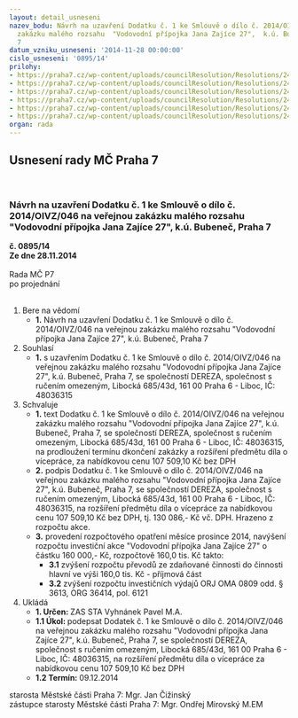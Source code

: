 ```yaml
---
layout: detail_usneseni
nazev_bodu: Návrh na uzavření Dodatku č. 1 ke Smlouvě o dílo č. 2014/OIVZ/046 na veřejnou
  zakázku malého rozsahu  "Vodovodní přípojka Jana Zajíce 27",  k.ú. Bubeneč, Praha
  7
datum_vzniku_usneseni: '2014-11-28 00:00:00'
cislo_usneseni: '0895/14'
prilohy:
- https://praha7.cz/wp-content/uploads/councilResolution/Resolutions/24486/55-14-1._dodatek_-_op.doc
- https://praha7.cz/wp-content/uploads/councilResolution/Resolutions/24486/55-14-2._%c5%be%c3%a1dost_o_prodlou%c5%been%c3%ad_term%c3%adnu_jana_zaj%c3%adce.pdf
- https://praha7.cz/wp-content/uploads/councilResolution/Resolutions/24486/55-14-3._p%c5%99ehled_zm%c4%9bnov%c3%bdch_list%c5%af.pdf
- https://praha7.cz/wp-content/uploads/councilResolution/Resolutions/24486/55-14-4._zm%c4%9bnov%c3%bd_list_%c4%8d._1.pdf
- https://praha7.cz/wp-content/uploads/councilResolution/Resolutions/24486/55-14-5._zm%c4%9bnov%c3%bd_list_%c4%8d._2.pdf
- https://praha7.cz/wp-content/uploads/councilResolution/Resolutions/24486/55-14-6._v%c3%bdpis_z_or_ze_dne_25.11.2014.pdf
organ: rada
---
```

<div id="ucUsn_pList" class="usn">
	<span><h2>Usnesení rady MČ Praha 7 </h2>
<br></span><div class="standBody">
<span><h3>Návrh na uzavření Dodatku č. 1 ke Smlouvě o dílo č. 2014/OIVZ/046 na veřejnou zakázku malého rozsahu  "Vodovodní přípojka Jana Zajíce 27",  k.ú. Bubeneč, Praha 7</h3></span><div class="center">
		<strong>č. 0895/14</strong><br>
	</div>
<div class="center">
		<strong>Ze dne 28.11.2014</strong><br><br>
	</div>Rada MČ P7<br> po projednání<br><br><ol>
<li>Bere na vědomí<ul><li>
<strong>1.</strong> Návrh na uzavření Dodatku č. 1 ke Smlouvě o dílo č. 2014/OIVZ/046 na veřejnou zakázku malého rozsahu  "Vodovodní přípojka Jana Zajíce 27",  k.ú. Bubeneč, Praha 7</li></ul>
</li>
<li>Souhlasí<ul><li>
<strong>1.</strong> s uzavřením Dodatku č. 1 ke  Smlouvě o dílo č. 2014/OIVZ/046 na veřejnou zakázku malého rozsahu  "Vodovodní přípojka Jana Zajíce 27",  k.ú. Bubeneč, Praha 7, se společností  DEREZA, společnost s ručením omezeným, Libocká 685/43d, 161 00 Praha 6 - Liboc, IČ: 48036315</li></ul>
</li>
<li>Schvaluje<ul>
<li>
<strong>1.</strong> text  Dodatku č. 1 ke Smlouvě o dílo č. 2014/OIVZ/046 na veřejnou zakázku malého rozsahu  "Vodovodní přípojka Jana Zajíce 27",  k.ú. Bubeneč, Praha 7, se společností  DEREZA, společnost s ručením omezeným, Libocká 685/43d, 161 00 Praha 6 - Liboc, IČ: 48036315, na prodloužení termínu dkončení zakázky a rozšíření předmětu díla o vícepráce, za nabídkovou cenu 107 509,10 Kč bez DPH</li>
<li>
<strong>2.</strong> podpis Dodatku č. 1 ke Smlouvě o dílo č. 2014/OIVZ/046 na veřejnou zakázku malého rozsahu  "Vodovodní přípojka Jana Zajíce 27",  k.ú. Bubeneč, Praha 7, se společností  DEREZA, společnost s ručením omezeným, Libocká 685/43d, 161 00 Praha 6 - Liboc, IČ: 48036315, na rozšíření předmětu díla o vícepráce za nabídkovou cenu  107 509,10 Kč bez DPH, tj. 130 086,- Kč vč. DPH. Hrazeno z rozpočtu akce. </li>
<li>
<strong>3.</strong> provedení rozpočtového opatření měsíce prosince 2014, navýšení rozpočtu investiční akce "Vodovodní přípojka Jana Zajíce 27" o částku 160 000,- Kč, rozpočtově 160,0 tis. Kč takto:<ul>
<li>
<strong>3.1</strong> zvýšení rozpočtu převodů ze zdaňované činnosti do činnosti hlavní ve výši 160,0 tis. Kč  -  příjmová část</li>
<li>
<strong>3.2</strong> zvýšení rozpočtu investičních výdajů ORJ OMA 0809 odd. § 3613, ORG 36414, pol. 6121</li>
</ul>
</li>
</ul>
</li>
<li>Ukládá<ul>
<li>
<strong>1. Určen: </strong>ZAS STA Vyhnánek Pavel M.A.</li>
<li>
<strong>1.1 Úkol: </strong>podepsat Dodatek č. 1 ke Smlouvě o dílo č. 2014/OIVZ/046 na veřejnou zakázku malého rozsahu  "Vodovodní přípojka Jana Zajíce 27",  k.ú. Bubeneč, Praha 7, se společností DEREZA, společnost s ručením omezeným, Libocká 685/43d, 161 00 Praha 6 - Liboc, IČ: 48036315, na rozšíření předmětu díla o vícepráce za nabídkovou cenu 107 509,10 Kč bez DPH</li>
<li>
<strong>1.2 Termín: </strong>09.12.2014</li>
</ul>
</li>
</ol>starosta Městské části Praha 7: Mgr. Jan Čižinský<br>zástupce starosty Městské části Praha 7: Mgr. Ondřej Mirovský M.EM 
</div>
</div>